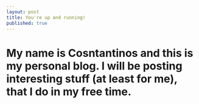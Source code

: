 ```yaml
---
layout: post
title: You're up and running!
published: true
---
```

# My name is Cosntantinos and this is my personal blog. I will be posting interesting stuff (at least for me), that I do in my free time.